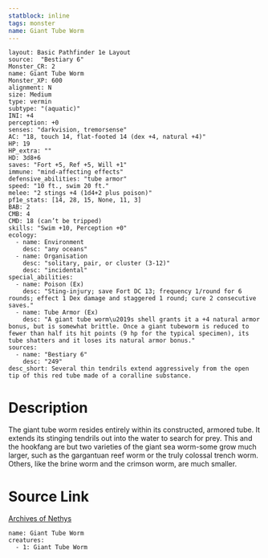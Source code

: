 ```yaml
---
statblock: inline
tags: monster
name: Giant Tube Worm
---
```

```statblock
layout: Basic Pathfinder 1e Layout
source:  "Bestiary 6"
Monster_CR: 2
name: Giant Tube Worm
Monster_XP: 600
alignment: N
size: Medium
type: vermin
subtype: "(aquatic)"
INI: +4
perception: +0
senses: "darkvision, tremorsense"
AC: "18, touch 14, flat-footed 14 (dex +4, natural +4)"
HP: 19
HP_extra: ""
HD: 3d8+6
saves: "Fort +5, Ref +5, Will +1"
immune: "mind-affecting effects"
defensive_abilities: "tube armor"
speed: "10 ft., swim 20 ft."
melee: "2 stings +4 (1d4+2 plus poison)"
pf1e_stats: [14, 28, 15, None, 11, 3]
BAB: 2
CMB: 4
CMD: 18 (can’t be tripped)
skills: "Swim +10, Perception +0"
ecology:
  - name: Environment
    desc: "any oceans"
  - name: Organisation
    desc: "solitary, pair, or cluster (3-12)"
    desc: "incidental"
special_abilities:
  - name: Poison (Ex)
    desc: "Sting-injury; save Fort DC 13; frequency 1/round for 6 rounds; effect 1 Dex damage and staggered 1 round; cure 2 consecutive saves."
  - name: Tube Armor (Ex)
    desc: "A giant tube worm\u2019s shell grants it a +4 natural armor bonus, but is somewhat brittle. Once a giant tubeworm is reduced to fewer than half its hit points (9 hp for the typical specimen), its tube shatters and it loses its natural armor bonus."
sources:
  - name: "Bestiary 6"
    desc: "249"
desc_short: Several thin tendrils extend aggressively from the open tip of this red tube made of a coralline substance.
```
# Description
The giant tube worm resides entirely within its constructed, armored tube. It extends its stinging tendrils out into the water to search for prey. This and the hookfang are but two varieties of the giant sea worm-some grow much larger, such as the gargantuan reef worm or the truly colossal trench worm. Others, like the brine worm and the crimson worm, are much smaller.
# Source Link
[Archives of Nethys](https://aonprd.com/MonsterDisplay.aspx?ItemName=Giant%20Tube%20Worm)
```encounter-table
name: Giant Tube Worm
creatures:
  - 1: Giant Tube Worm
```
